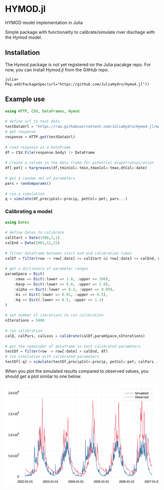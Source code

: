 # HYMOD.jl
HYMOD model implementation in Julia

Simple package with functionality to calibrate/simulate river dischage with the Hymod model.

## Installation
The Hymod package is not yet registered on the Julia pacakge repo. For now, you can install Hymod.jl from the GitHub repo.

```
julia> Pkg.add(PackageSpec(url="https://github.com/JuliaHydro/Hymod.jl"))
```


## Example use

```julia
using HTTP, CSV, DataFrames, Hymod

# define url to test data
testDataUrl = "https://raw.githubusercontent.com/JuliaHydro/Hymod.jl/master/test/data/test_forcings.csv"
# get response
response = HTTP.get(testDataUrl)

# read response as a DataFrame
df = CSV.File(response.body) |> DataFrame

# create a column in the data frame for potential evapotranspiration
df[:pet] = hargreaves(df,tminCol=:tmin,tmaxCol=:tmax,dtCol=:date)

# get a random set of parameters
pars = randomparams()

# run a simulation
q = simulate(df,precipCol=:precip, petCol=:pet; pars...)
```

### Calibrating a model

```julia
using Dates

# define dates to calibrate
calStart = Date(1986,1,1)
calEnd = Date(2001,12,31)

# filter dataframe between start and end calibration times
calDf = filter(row -> row[:date] >= calStart && row[:date] <= calEnd, df)

# get a dictionary of parameter ranges
paramSpace = Dict(
    :cmax => Dict(:lower => 1.0, :upper => 100),
    :bexp => Dict(:lower => 0.0, :upper => 2.0),
    :alpha => Dict(:lower => 0.2, :upper => 0.99),
    :ks => Dict(:lower => 0.01, :upper => 0.5),
    :kq => Dict(:lower => 0.5, :upper => 1.2)
)

# set number of iterations to run calibration
nIterations = 5000

# run calibration
calQ, calPars, calLoss = calibrate(calDf,paramSpace,nIterations)

# get the remainder of dataframe to test calibrated parameters
testDf = filter(row -> row[:date] > calEnd, df)
# run simulation with calibrated parameters
testDf[:q] = simulate(testDf,precipCol=:precip, petCol=:pet; calPars...)

```

When you plot the simulated results compared to observed values, you should get a plot similar to one below.

![](docs/src/img/example.png)
